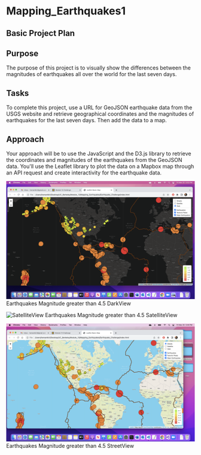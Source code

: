 # Mapping_Earthquakes1

## Basic Project Plan
## Purpose
The purpose of this project is to visually show the differences between the magnitudes of earthquakes all over the world for the last seven days.

## Tasks
To complete this project, use a URL for GeoJSON earthquake data from the USGS website and retrieve geographical coordinates and the magnitudes of earthquakes for the last seven days. Then add the data to a map.

## Approach
Your approach will be to use the JavaScript and the D3.js library to retrieve the coordinates and magnitudes of the earthquakes from the GeoJSON data. You'll use the Leaflet library to plot the data on a Mapbox map through an API request and create interactivity for the earthquake data.

![DarkView](https://github.com/hemantkiri/Mapping_Earthquakes1/blob/main/Earthquake_Challenge/earthquakes_magnitude_greater_than_fourpointfive_darkview.png)
Earthquakes Magnitude greater than 4.5 DarkView

![SatelliteView](https://github.com/hemantkiri/Mapping_Earthquakes1/blob/main/Earthquake_Challenge/earthquakes_magnitude_greater_than_fourpointfive_satelliteview.png)
Earthquakes Magnitude greater than 4.5 SatelliteView

![StreetView](https://github.com/hemantkiri/Mapping_Earthquakes1/blob/main/Earthquake_Challenge/earthquakes_magnitude_greater_than_fourpointfive_streetview.png)
Earthquakes Magnitude greater than 4.5 StreetView


